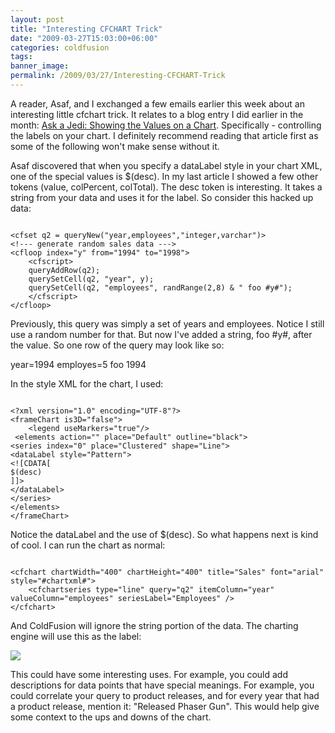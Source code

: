 ```yaml
---
layout: post
title: "Interesting CFCHART Trick"
date: "2009-03-27T15:03:00+06:00"
categories: coldfusion 
tags: 
banner_image: 
permalink: /2009/03/27/Interesting-CFCHART-Trick
---
```


A reader, Asaf, and I exchanged a few emails earlier this week about an interesting little cfchart trick. It relates to a blog entry I did earlier in the month: <a href="http://www.raymondcamden.com/index.cfm/2009/3/6/Ask-a-Jedi-Showing-the-values-on-a-chart">Ask a Jedi: Showing the Values on a Chart</a>. Specifically - controlling the labels on your chart. I definitely recommend reading that article first as some of the following won't make sense without it.
<!--more-->
Asaf discovered that when you specify a dataLabel style in your chart XML, one of the special values is $(desc). In my last article I showed a few other tokens (value, colPercent, colTotal). The desc token is interesting. It takes a string from your data and uses it for the label. So consider this hacked up data:

<code>
&lt;cfset q2 = queryNew("year,employees","integer,varchar")&gt;
&lt;!--- generate random sales data ---&gt;
&lt;cfloop index="y" from="1994" to="1998"&gt;
	&lt;cfscript&gt;
	queryAddRow(q2);
	querySetCell(q2, "year", y);
	querySetCell(q2, "employees", randRange(2,8) & " foo #y#");
	&lt;/cfscript&gt;
&lt;/cfloop&gt;
</code>

Previously, this query was simply a set of years and employees. Notice I still use a random number for that. But now I've added a string, foo #y#, after the value. So one row of the query may look like so:

year=1994
employes=5 foo 1994

In the style XML for the chart, I used:

<code>
&lt;?xml version="1.0" encoding="UTF-8"?&gt;
&lt;frameChart is3D="false"&gt;
	&lt;legend useMarkers="true"/&gt;
 &lt;elements action="" place="Default" outline="black"&gt;	
&lt;series index="0" place="Clustered" shape="Line"&gt;
&lt;dataLabel style="Pattern"&gt;
&lt;![CDATA[
$(desc)
]]&gt;
&lt;/dataLabel&gt;
&lt;/series&gt;
&lt;/elements&gt;
&lt;/frameChart&gt;
</code>

Notice the dataLabel and the use of $(desc). So what happens next is kind of cool. I can run the chart as normal:

<code>
&lt;cfchart chartWidth="400" chartHeight="400" title="Sales" font="arial" style="#chartxml#"&gt;
	&lt;cfchartseries type="line" query="q2" itemColumn="year" valueColumn="employees" seriesLabel="Employees" /&gt;
&lt;/cfchart&gt;
</code>

And ColdFusion will ignore the string portion of the data. The charting engine will use this as the label:

<img src="https://static.raymondcamden.com/images/cfjedi//Picture 146.png">

This could have some interesting uses. For example, you could add descriptions for data points that have special meanings. For example, you could correlate your query to product releases, and for every year that had a product release, mention it: "Released Phaser Gun". This would help give some context to the ups and downs of the chart.